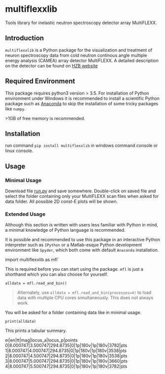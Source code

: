 # multiflexxlib
Tools library for inelastic neutron spectroscopy detector array MultiFLEXX.
## Introduction
`multiflexxlib` is a Python package for the visualization and treatment of neuron spectroscopy data from cold neutron continous angle multiple energy analysis (CAMEA) array detector MultiFLEXX. A detailed description on the detector can be found on [HZB website](https://www.helmholtz-berlin.de/forschung/oe/em/transport-phenomena/em-amct-instruments/flex/multiflexx_en.html)

## Required Environment
This package requires python3 version > 3.5. For installation of Python environment under Windows it is recommended to install a scientific Python package such as [Anaconda](https://www.anaconda.com/download/) to skip the installation of some tricky packages like `numpy`.

\>1GB of free memory is recommended.
## Installation
run command `pip install multiflexxlib` in windows command console or linux console.
## Usage
### Minimal Usage
Download file [run.py](https://github.com/yumemi5k/multiflexxlib/blob/master/run.py) and save  somewhere. Double-click on saved file and select the folder containing only your MultiFLEXX scan files when asked for data folder. All possible 2D const-E plots will be shown.
### Extended Usage
Although this section is written with users less familiar with Python in mind, a minimal knowledge of Python language is recommended.

It is possible and recommended to use this package in an interactive Python interpreter such as `IPython` or a Matlab-esque Python development environment like `Spyder`, which both come with default `Anaconda` installation.

import multiflexxlib as mfl`

This is required before you can start using the package. ```mfl``` is just a shorthand which you can also choose for yourself.

`alldata = mfl.read_and_bin()`
> Alternately, use `alldata = mfl.read_and_bin(processes=4)` to load data with multiple CPU cores simultaneously. This does not always work.

You will be asked for a folder containing data like in minimal usage.

`print(alldata)`

This prints a tabular summary.

ei|en|tt|mag|locus_a|locus_p|points
0|8.000747|3.500747|294.8735|0|1p|180v|1p|180v|3782|pts
1|8.000747|4.000747|294.8735|0|1p|180v|1p|180v|3538|pts
2|8.000747|4.500747|294.8735|0|1p|180v|1p|180v|3538|pts
3|8.000747|5.000747|294.8735|0|1p|180v|1p|180v|3660|pts
4|8.000747|5.500747|294.8735|0|1p|180v|1p|180v|3782|pts
